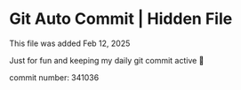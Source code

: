 # Git Auto Commit | Hidden File

This file was added Feb 12, 2025

Just for fun and keeping my daily git commit active 🤪

commit number: 341036
